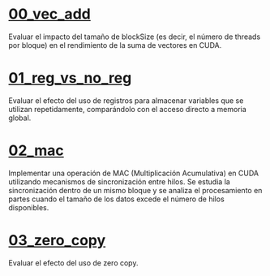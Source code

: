 # [00_vec_add](00_vec_add)
Evaluar el impacto del tamaño de blockSize (es decir, el número de threads por bloque) en el rendimiento de la suma de vectores en CUDA.

# [01_reg_vs_no_reg](01_reg_vs_no_reg)
Evaluar el efecto del uso de registros para almacenar variables que se utilizan repetidamente, comparándolo con el acceso directo a memoria global.

# [02_mac](02_mac)
Implementar una operación de MAC (Multiplicación Acumulativa) en CUDA utilizando mecanismos de sincronización entre hilos. Se estudia la sincronización dentro de un mismo bloque y se analiza el procesamiento en partes cuando el tamaño de los datos excede el número de hilos disponibles.

# [03_zero_copy](03_zero_copy)
Evaluar el efecto del uso de zero copy.

